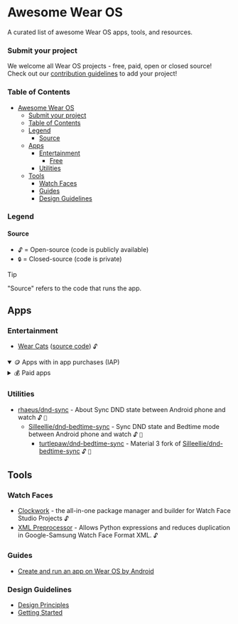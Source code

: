 # Awesome Wear OS

A curated list of awesome Wear OS apps, tools, and resources.

### Submit your project

We welcome all Wear OS projects - free, paid, open or closed source! Check out our [contribution guidelines](CONTRIBUTING.md) to add your project!

### Table of Contents

- [Awesome Wear OS](#awesome-wear-os)
  - [Submit your project](#submit-your-project)
  - [Table of Contents](#table-of-contents)
  - [Legend](#legend)
    - [Source](#source)
  - [Apps](#apps)
    - [Entertainment](#entertainment)
      - [Free](#free)
    - [Utilities](#utilities)
  - [Tools](#tools)
    - [Watch Faces](#watch-faces)
    - [Guides](#guides)
    - [Design Guidelines](#design-guidelines)

### Legend

#### Source

- `🔓` = Open-source (code is publicly available)
- `🔒` = Closed-source (code is private)

> [!TIP]
> "Source" refers to the code that runs the app.

## Apps

### Entertainment

- [Wear Cats](https://play.google.com/store/apps/details?id=com.turtlepaw.cats) ([source code](https://github.com/Turtlepaw/wear-cats)) `🔓`

<details open>
<summary>🪙 Apps with in app purchases (IAP)</summary>
</details>

<details>
<summary>💰 Paid apps</summary>
</details>

### Utilities

- [rhaeus/dnd-sync](https://github.com/rhaeus/dnd-sync) - About
  Sync DND state between Android phone and watch `🔓` `🔮`
  - [Silleellie/dnd-bedtime-sync](https://github.com/Silleellie/dnd-bedtime-sync) - Sync DND state and Bedtime mode between Android phone and watch `🔓` `🔮`
    - [turtlepaw/dnd-bedtime-sync](https://github.com/turtlepaw/dnd-bedtime-sync) - Material 3 fork of [Silleellie/dnd-bedtime-sync](https://github.com/Silleellie/dnd-bedtime-sync) `🔓` `🔮`

## Tools

### Watch Faces

- [Clockwork](https://github.com/Turtlepaw/clockwork) - the all-in-one package manager and builder for Watch Face Studio Projects `🔓`
- [XML Preprocessor](https://github.com/gondwanasoft/xml-preprocessor) - Allows Python expressions and reduces duplication in Google-Samsung Watch Face Format XML. `🔓`

### Guides

- [Create and run an app on Wear OS by Android](https://developer.android.com/training/wearables/get-started/creating)

### Design Guidelines

- [Design Principles](https://developer.android.com/design/ui/wear/guides/foundations/design-principles)
- [Getting Started](https://developer.android.com/design/ui/wear/guides/foundations/getting-started)
